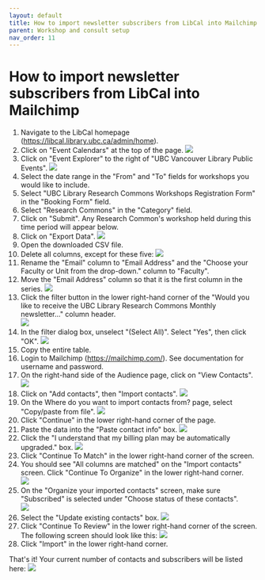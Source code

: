 ```yaml
---
layout: default
title: How to import newsletter subscribers from LibCal into Mailchimp
parent: Workshop and consult setup
nav_order: 11
---
```

# How to import newsletter subscribers from LibCal into Mailchimp
1. Navigate to the LibCal homepage (https://libcal.library.ubc.ca/admin/home).
2. Click on "Event Calendars" at the top of the page.
![](/assets/images/event_calendars.png)
3. Click on "Event Explorer" to the right of "UBC Vancouver Library Public Events".
![](/assets/images/event_explorer.png)
4. Select the date range in the "From" and "To" fields for workshops you would like to include.
5. Select "UBC Library Research Commons Workshops Registration Form" in the "Booking Form" field.
6. Select "Research Commons" in the "Category" field.
7. Click on "Submit". Any Research Common's workshop held during this time period will appear below.
8. Click on "Export Data".
![](/assets/images/event_explorer_fields.png)
9. Open the downloaded CSV file.
10. Delete all columns, except for these five:
![](/assets/images/five_columns.png)
11. Rename the "Email" column to "Email Address" and the "Choose your Faculty or Unit from the drop-down." column to "Faculty".
12. Move the "Email Address" column so that it is the first column in the series.
![](/assets/images/five_columns_revised.png)
13. Click the filter button in the lower right-hand corner of the "Would you like to receive the UBC Library Research Commons Monthly newsletter..." column header.  
![](/assets/images/filter_button.png)
14. In the filter dialog box, unselect "(Select All)". Select "Yes", then click "OK".
![](/assets/images/filter_popup.png)
15. Copy the entire table.
16. Login to Mailchimp (https://mailchimp.com/). See documentation for username and password.
17. On the right-hand side of the Audience page, click on "View Contacts".
![](/assets/images/view_contacts.png)
18. Click on "Add contacts", then "Import contacts".
![](/assets/add_import_contacts.png)
19. On the Where do you want to import contacts from? page, select "Copy/paste from file".
![](/assets/copy_paste_file.png)
20. Click "Continue" in the lower right-hand corner of the page.
21. Paste the data into the "Paste contact info" box.
![](/assets/paste_excel.png)
22. Click the "I understand that my billing plan may be automatically upgraded." box.
![](/assets/billing_plan.png)
23. Click "Continue To Match" in the lower right-hand corner of the screen.
24. You should see "All columns are matched" on the "Import contacts" screen. Click "Continue To Organize" in the lower right-hand corner.  
![](/assets/all_columns_matched.png)
25. On the "Organize your imported contacts" screen, make sure "Subscribed" is selected under "Choose status of these contacts".  
![](/assets/subscribed.png)
26. Select the "Update existing contacts" box.
![](/assets/update_existing_contacts.png)
27. Click "Continue To Review" in the lower right-hand corner of the screen. The following screen should look like this:
![](/assets/review_page.png)
28. Click "Import" in the lower right-hand corner.  

That's it! Your current number of contacts and subscribers will be listed here:
![](/assets/subscription_number.png)
